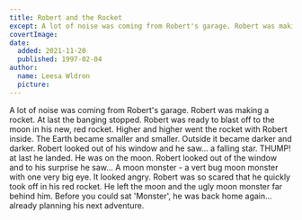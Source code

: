 ```yaml
---
title: Robert and the Rocket
except: A lot of noise was coming from Robert's garage. Robert was making a rocket.
covertImage:
date:
  added: 2021-11-20
  published: 1997-02-04
author:
  name: Leesa Wldron
  picture:
---
```


A lot of noise was coming from Robert's garage.
Robert was making a rocket.
At last the banging stopped. Robert was ready to blast off to the moon in his new, red rocket.
Higher and higher went the rocket with Robert inside.
The Earth became smaller and smaller. Outside it became darker and darker.
Robert looked out of his window and he saw...
a falling star.
THUMP! at last he landed.
He was on the moon.
Robert looked out of the window and to his surprise he saw...
A moon monster - a vert bug moon monster with one very big eye. It looked angry.
Robert was so scared that he quickly took off in his red rocket.
He left the moon and the ugly moon monster far behind him.
Before you could sat 'Monster', he was back home again...
already planning his next adventure.
